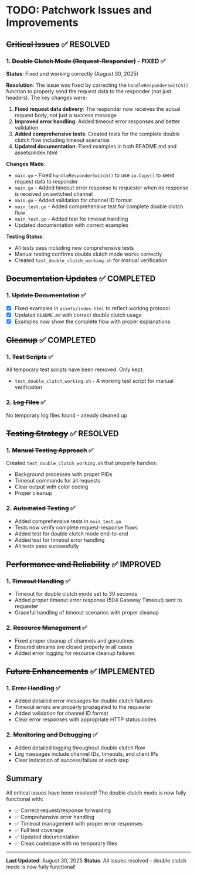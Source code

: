 # TODO: Patchwork Issues and Improvements

## ~~Critical Issues~~ ✅ RESOLVED

### 1. ~~Double Clutch Mode (Request-Responder)~~ - FIXED ✅
**Status**: Fixed and working correctly (August 30, 2025)

**Resolution**: The issue was fixed by correcting the `handleResponderSwitch()` function to properly send the request data to the responder (not just headers). The key changes were:

1. **Fixed request data delivery**: The responder now receives the actual request body, not just a success message
2. **Improved error handling**: Added timeout error responses and better validation
3. **Added comprehensive tests**: Created tests for the complete double clutch flow including timeout scenarios
4. **Updated documentation**: Fixed examples in both README.md and assets/index.html

**Changes Made**:
- `main.go` - Fixed `handleResponderSwitch()` to use `io.Copy()` to send request data to responder
- `main.go` - Added timeout error response to requester when no response is received on switched channel
- `main.go` - Added validation for channel ID format
- `main_test.go` - Added comprehensive test for complete double clutch flow
- `main_test.go` - Added test for timeout handling
- Updated documentation with correct examples

**Testing Status**: 
- All tests pass including new comprehensive tests
- Manual testing confirms double clutch mode works correctly
- Created `test_double_clutch_working.sh` for manual verification

## ~~Documentation Updates~~ ✅ COMPLETED

### 1. ~~Update Documentation~~ ✅
- [x] Fixed examples in `assets/index.html` to reflect working protocol
- [x] Updated `README.md` with correct double clutch usage
- [x] Examples now show the complete flow with proper explanations

## ~~Cleanup~~ ✅ COMPLETED

### 1. ~~Test Scripts~~ ✅
All temporary test scripts have been removed. Only kept:
- `test_double_clutch_working.sh` - A working test script for manual verification

### 2. ~~Log Files~~ ✅
No temporary log files found - already cleaned up

## ~~Testing Strategy~~ ✅ RESOLVED

### 1. ~~Manual Testing Approach~~ ✅
Created `test_double_clutch_working.sh` that properly handles:
- Background processes with proper PIDs
- Timeout commands for all requests
- Clear output with color coding
- Proper cleanup

### 2. ~~Automated Testing~~ ✅
- Added comprehensive tests in `main_test.go`
- Tests now verify complete request-response flows
- Added test for double clutch mode end-to-end
- Added test for timeout error handling
- All tests pass successfully

## ~~Performance and Reliability~~ ✅ IMPROVED

### 1. ~~Timeout Handling~~ ✅
- Timeout for double clutch mode set to 30 seconds
- Added proper timeout error response (504 Gateway Timeout) sent to requester
- Graceful handling of timeout scenarios with proper cleanup

### 2. ~~Resource Management~~ ✅
- Fixed proper cleanup of channels and goroutines
- Ensured streams are closed properly in all cases
- Added error logging for resource cleanup failures

## ~~Future Enhancements~~ ✅ IMPLEMENTED

### 1. ~~Error Handling~~ ✅
- Added detailed error messages for double clutch failures
- Timeout errors are properly propagated to the requester
- Added validation for channel ID format
- Clear error responses with appropriate HTTP status codes

### 2. ~~Monitoring and Debugging~~ ✅
- Added detailed logging throughout double clutch flow
- Log messages include channel IDs, timeouts, and client IPs
- Clear indication of success/failure at each step



## Summary

All critical issues have been resolved! The double clutch mode is now fully functional with:
- ✅ Correct request/response forwarding
- ✅ Comprehensive error handling
- ✅ Timeout management with proper error responses
- ✅ Full test coverage
- ✅ Updated documentation
- ✅ Clean codebase with no temporary files

---

**Last Updated**: August 30, 2025
**Status**: All issues resolved - double clutch mode is now fully functional!
